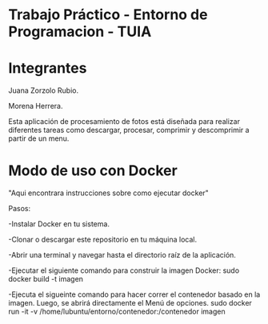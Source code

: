 # Trabajo Práctico - Entorno de Programacion - TUIA
# Integrantes
Juana Zorzolo Rubio.

Morena Herrera.

Esta aplicación de procesamiento de fotos está diseñada para realizar diferentes tareas como descargar, procesar, comprimir y descomprimir a partir de un menu.

# Modo de uso con Docker
"Aqui encontrara instrucciones sobre como ejecutar docker"

Pasos:

-Instalar Docker en tu sistema.

-Clonar o descargar este repositorio en tu máquina local.

-Abrir una terminal y navegar hasta el directorio raíz de la aplicación.

-Ejecutar el siguiente comando para construir la imagen Docker:
     sudo docker build -t imagen

-Ejecuta el sigueinte comando para hacer correr el contenedor basado en la imagen. Luego, se abrirá directamente el Menú de opciones.
     sudo docker run -it -v /home/lubuntu/entorno/contenedor:/contenedor imagen
